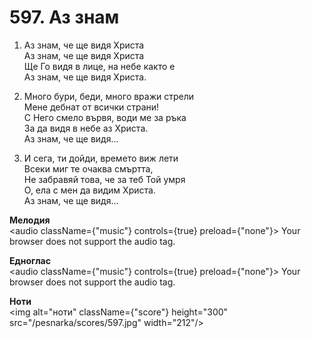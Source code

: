 # 597. Аз знам

1. Аз знам, че ще видя Христа  
Аз знам, че ще видя Христа  
Ще Го видя в лице, на небе както е  
Аз знам, че ще видя Христа.  

2. Много бури, беди, много вражи стрели  
Мене дебнат от всички страни!  
С Него смело вървя, води ме за ръка  
За да видя в небе аз Христа.  
Аз знам, че ще видя...  

3. И сега, ти дойди, времето виж лети  
Всеки миг те очаква смъртта,  
Не забравяй това, че за теб Той умря  
О, ела с мен да видим Христа.  
Аз знам, че ще видя...

**Мелодия**  
<audio className={"music"} controls={true} preload={"none"}>
    <source src="/pesnarka/mp3/597.mp3" type="audio/mpeg"/>
    Your browser does not support the audio tag.
</audio>

**Едноглас**  
<audio className={"music"} controls={true} preload={"none"}>
    <source src="/pesnarka/transp/597.mp3" type="audio/mpeg"/>
    Your browser does not support the audio tag.
</audio>

**Ноти**  
<img alt="ноти" className={"score"} height="300" src="/pesnarka/scores/597.jpg" width="212"/>
